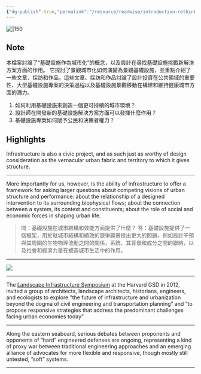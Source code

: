 ```yaml
---
{"dg-publish":true,"permalink":"/resource/readwise/introduction-rethinking-infrastructure/","tags":["地景"]}
---
```


![|150](https://scenariojournal.com/wp-content/uploads/2013/05/Intro-Rethingking-Infrastructure.jpg)
## Note
本檔案討論了“基礎設施作為城市化”的概念，以及設計在尋找基礎設施挑戰新解決方案方面的作用。 它探討了景觀城市化如何演變為景觀基礎設施，並重點介紹了一些文章、採訪和作品，這些文章、採訪和作品討論了設計投資在公共領域的重要性、大型基礎設施專案的決策過程以及基礎設施景觀移動在構建和維持健康城市方面的潛力。
1. 如何利用基礎設施來創造一個更可持續的城市環境？
2. 設計師在開發新的基礎設施解決方案方面可以發揮什麼作用？
3. 基礎設施專案如何賦予公民和決策者權力？

## Highlights
Infrastructure is also a civic project, and as such just as worthy of design consideration as the vernacular urban fabric and territory to which it gives structure.

 [](https://read.readwise.io/read/01gx2crzwe9jsp39gvryn2r3ys)

---
More importantly for us, however, is the ability of infrastructure to offer a framework for asking larger questions about competing visions of urban structure and performance: about the relationship of a designed intervention to its surrounding biophysical flows; about the connection between a system, its context and constituents; about the role of social and economic forces in shaping urban life.
> 問：基礎設施在城市結構和效能方面提供了什麼？
> 答：基礎設施提供了一個框架，用於就城市結構和績效的競爭願景提出更大的問題，例如設計干預與其周圍的生物物理流動之間的關係，系統、其背景和成分之間的聯絡，以及社會和經濟力量在塑造城市生活中的作用。

 [](https://read.readwise.io/read/01gx2cspdhqpndjwrt4ssc7ra6)

---
![](https://scenariojournal.com/wp-content/uploads/2013/05/Buried-Infrastructure.jpg)

 [](https://read.readwise.io/read/01gx2cx5zz0m51q1eh9a699spz)

---
The [Landscape Infrastructure Symposium](http://www.gsd.harvard.edu/#/events/landscape-infrastructure.html) at the Harvard GSD in 2012, invited a group of architects, landscape architects, historians, engineers, and ecologists to explore ”the future of infrastructure and urbanization beyond the dogma of civil engineering and transportation planning” and “to propose responsive strategies that address the predominant challenges facing urban economies today”

 [](https://read.readwise.io/read/01gx2cz9wskyt2e9hnaav4ts2q)

---
Along the eastern seaboard, serious debates between proponents and opponents of “hard” engineered defenses are ongoing, representing a kind of proxy war between traditional engineering approaches and an emerging alliance of advocates for more flexible and responsive, though mostly still untested, “soft” systems.

 [](https://read.readwise.io/read/01gx2d10qadb2my7egwd86ft68)

---
